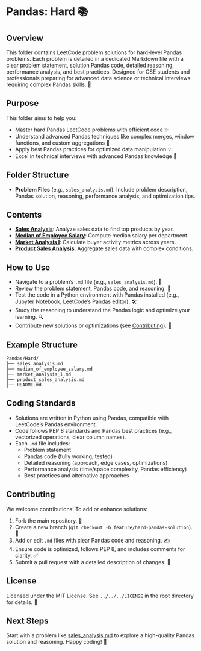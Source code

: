 # Pandas: Hard 📚

## Overview
This folder contains LeetCode problem solutions for hard-level Pandas problems. Each problem is detailed in a dedicated Markdown file with a clear problem statement, solution Pandas code, detailed reasoning, performance analysis, and best practices. Designed for CSE students and professionals preparing for advanced data science or technical interviews requiring complex Pandas skills. 🚀

## Purpose
This folder aims to help you:
- Master hard Pandas LeetCode problems with efficient code ✨
- Understand advanced Pandas techniques like complex merges, window functions, and custom aggregations 🧠
- Apply best Pandas practices for optimized data manipulation 💡
- Excel in technical interviews with advanced Pandas knowledge 🎯

## Folder Structure
- **Problem Files** (e.g., `sales_analysis.md`): Include problem description, Pandas solution, reasoning, performance analysis, and optimization tips.

## Contents
- **[Sales Analysis](./sales_analysis.md)**: Analyze sales data to find top products by year.
- **[Median of Employee Salary](./median_of_employee_salary.md)**: Compute median salary per department.
- **[Market Analysis I](./market_analysis_i.md)**: Calculate buyer activity metrics across years.
- **[Product Sales Analysis](./product_sales_analysis.md)**: Aggregate sales data with complex conditions.

## How to Use
- Navigate to a problem’s `.md` file (e.g., `sales_analysis.md`). 📂
- Review the problem statement, Pandas code, and reasoning. 📝
- Test the code in a Python environment with Pandas installed (e.g., Jupyter Notebook, LeetCode’s Pandas editor). 🛠️
- Study the reasoning to understand the Pandas logic and optimize your learning. 🔍
- Contribute new solutions or optimizations (see [Contributing](#contributing)). 🤗

## Example Structure
```
Pandas/Hard/
├── sales_analysis.md
├── median_of_employee_salary.md
├── market_analysis_i.md
├── product_sales_analysis.md
├── README.md
```

## Coding Standards
- Solutions are written in Python using Pandas, compatible with LeetCode’s Pandas environment.
- Code follows PEP 8 standards and Pandas best practices (e.g., vectorized operations, clear column names).
- Each `.md` file includes:
  - Problem statement
  - Pandas code (fully working, tested)
  - Detailed reasoning (approach, edge cases, optimizations)
  - Performance analysis (time/space complexity, Pandas efficiency)
  - Best practices and alternative approaches

## Contributing
We welcome contributions! To add or enhance solutions:
1. Fork the main repository. 🍴
2. Create a new branch (`git checkout -b feature/hard-pandas-solution`). 🌿
3. Add or edit `.md` files with clear Pandas code and reasoning. ✍️
4. Ensure code is optimized, follows PEP 8, and includes comments for clarity. ✅
5. Submit a pull request with a detailed description of changes. 🚀

## License
Licensed under the MIT License. See `../../../LICENSE` in the root directory for details. 📜

## Next Steps
Start with a problem like [sales_analysis.md](./sales_analysis.md) to explore a high-quality Pandas solution and reasoning. Happy coding! 🌟